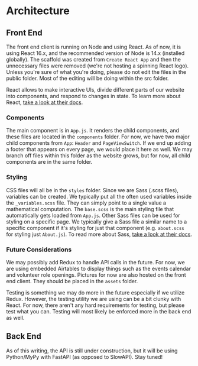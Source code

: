 # Architecture

## Front End

The front end client is running on Node and using React. As of now, it is using React 16.x, and the recommended version of Node is 14.x (installed globally). The scaffold was created from `Create React App` and then the unnecessary files were removed (we're not hosting a spinning React logo). Unless you're sure of what you're doing, please do not edit the files in the public folder. Most of the editing will be doing within the src folder.

React allows to make interactive UIs, divide different parts of our website into components, and respond to changes in state. To learn more about React, [take a look at their docs](https://reactjs.org/docs/getting-started.html).

### Components

The main component is in `App.js`. It renders the child components, and these files are located in the `components` folder. For now, we have two major child components from `App`: `Header` and `PageViewSwitch`. If we end up adding a footer that appears on every page, we would place it here as well. We may branch off files within this folder as the website grows, but for now, all child components are in the same folder.

### Styling

CSS files will all be in the `styles` folder. Since we are Sass (.scss files), variables can be created. We typically put all the often used variables inside the `_variables.scss` file. They can simply point to a single value a mathematical computation. The `base.scss` is the main styling file that automatically gets loaded from `App.js`. Other Sass files can be used for styling on a specific page. We typically give a Sass file a similar name to a specific component if it's styling for just that component (e.g. `about.scss` for styling just `About.js`). To read more about Sass, [take a look at their docs](https://sass-lang.com/documentation/syntax).

### Future Considerations

We may possibly add Redux to handle API calls in the future. For now, we are using embedded Airtables to display things such as the events calendar and volunteer role openings. Pictures for now are also hosted on the front end client. They should be placed in the `assets` folder.

Testing is something we may do more in the future especially if we utilize Redux. However, the testing utility we are using can be a bit clunky with React. For now, there aren't any hard requirements for testing, but please test what you can. Testing will most likely be enforced more in the back end as well.

## Back End

As of this writing, the API is still under construction, but it will be using Python/MyPy with FastAPI (as opposed to SlowAPI). Stay tuned!
